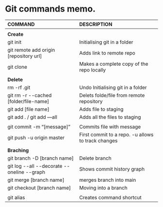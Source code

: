 



# Git commands memo.

| COMMAND                                         | DESCRIPTION                                             |
| :---------------------------------------------- | :------------------------------------------------------ |
|                                                 |                                                         |
| **Create**                                      |                                                         |
| git init                                        | Initialising git in a folder                            |
| git remote add origin [repository url]          | Adds link to remote repo                                |
| git clone                                       | Makes a complete copy of the repo locally               |
|                                                 |                                                         |
| **Delete**                                      |                                                         |      |                                                 |                                                         | 
| rm -rf .git                                     | Undo Initialising git in a folder                       |
| git rm -r --cached [folder/file-name]           | Delets folde/file from remote repository                |
| git add [file name]                             | Adds file to staging                                    |
| git add . / git add —all                        | Adds all the files to staging                           |
|                                                 |                                                         |
| git commit  -m “[message]”                      | Commits file with message                               |
| git  push -u origin master                      | First commit to a repo. -u allows to track changes      |
|                                                 |                                                         |
| **Braching**                                      |                                                         |   
| git branch -D [branch name]                     | Delete branch                                           |
| git log --all --decorate --oneline --graph      | Shows commit history graph                              |
| git merge [branch name]                         | merges branch into main                                 |
| git checkout [branch name]                      | Moving into a branch                                    |
|                                                 |                                                         |
| git alias                                       | Creates command shortcut                                |